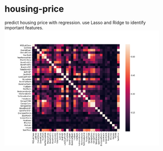 # housing-price
predict housing price with regression.
use Lasso and Ridge to identify important features.
![corrmat](corrmat.png)
